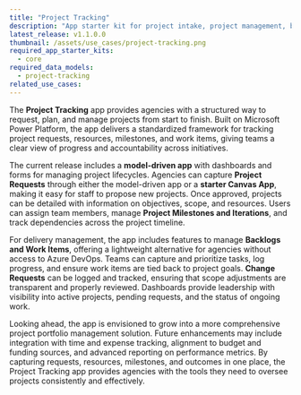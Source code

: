 ```yaml
---
title: "Project Tracking"
description: "App starter kit for project intake, project management, backlogs, milestones, and resource tracking."
latest_release: v1.1.0.0
thumbnail: /assets/use_cases/project-tracking.png
required_app_starter_kits:
  - core
required_data_models:
  - project-tracking
related_use_cases:
---
```


The **Project Tracking** app provides agencies with a structured way to request, plan, and manage projects from start to finish. Built on Microsoft Power Platform, the app delivers a standardized framework for tracking project requests, resources, milestones, and work items, giving teams a clear view of progress and accountability across initiatives.

The current release includes a **model-driven app** with dashboards and forms for managing project lifecycles. Agencies can capture **Project Requests** through either the model-driven app or a **starter Canvas App**, making it easy for staff to propose new projects. Once approved, projects can be detailed with information on objectives, scope, and resources. Users can assign team members, manage **Project Milestones and Iterations**, and track dependencies across the project timeline.

For delivery management, the app includes features to manage **Backlogs and Work Items**, offering a lightweight alternative for agencies without access to Azure DevOps. Teams can capture and prioritize tasks, log progress, and ensure work items are tied back to project goals. **Change Requests** can be logged and tracked, ensuring that scope adjustments are transparent and properly reviewed. Dashboards provide leadership with visibility into active projects, pending requests, and the status of ongoing work.

Looking ahead, the app is envisioned to grow into a more comprehensive project portfolio management solution. Future enhancements may include integration with time and expense tracking, alignment to budget and funding sources, and advanced reporting on performance metrics. By capturing requests, resources, milestones, and outcomes in one place, the Project Tracking app provides agencies with the tools they need to oversee projects consistently and effectively.

